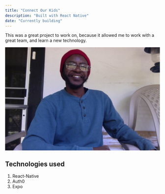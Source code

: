 ```yaml
---
title: "Connect Our Kids"
description: "Built with React Native"
date: "Currently building"
---
```


This was a great project to work on, because it allowed me to work with a great team, and learn a new technology.

![Black guy wearing glasses and smiling](./marques.jpg)

## Technologies used

1. React-Native
2. Auth0
3. Expo